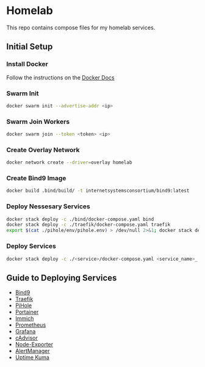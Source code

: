 # Homelab

This repo contains compose files for my homelab services.

## Initial Setup

### Install Docker

Follow the instructions on the [Docker Docs](https://docs.docker.com/engine/install/)

### Swarm Init

```bash
docker swarm init --advertise-addr <ip>
```

### Swarm Join Workers

```bash
docker swarm join --token <token> <ip>
```

### Create Overlay Network

```bash
docker network create --driver=overlay homelab
```

### Create Bind9 Image

```bash
docker build .bind/build/ -t internetsystemsconsortium/bind9:latest
```

### Deploy Nessesary Services

```bash
docker stack deploy -c ./bind/docker-compose.yaml bind
docker stack deploy -c ./traefik/docker-compose.yaml traefik
export $(cat ./pihole/env/pihole.env) > /dev/null 2>&1; docker stack deploy -c docker-compose.yaml pihole
```

### Deploy Services

```bash
docker stack deploy -c ./<service>/docker-compose.yaml <service_name>_
```

## Guide to Deploying Services

- [Bind9](./bind/README.md)
- [Traefik](./traefik/README.md)
- [PiHole](./pihole/README.md)
- [Portainer](./portainer/README.md)
- [Immich](./immich/README.md)
- [Prometheus](./prometheus/README.md)
- [Grafana](./grafana/README.md)
- [cAdvisor](./cadvisor/README.md)
- [Node-Exporter](./node-exporter/README.md)
- [AlertManager](./alertmanager/README.md)
- [Uptime Kuma](./uptime-kuma/README.md)
